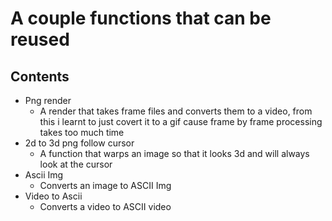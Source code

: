 # A couple functions that can be reused

## Contents

- Png render 
  - A render that takes frame files and converts them to a video, from this i learnt to just covert it to a gif cause frame by frame processing takes too much time 
- 2d to 3d png follow cursor
  - A function that warps an image so that it looks 3d and will always look at the cursor
- Ascii Img 
  - Converts an image to ASCII Img
- Video to Ascii 
  - Converts a video to ASCII video

